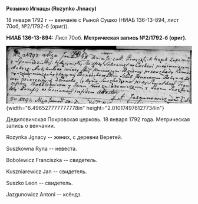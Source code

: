 **Розынко Игнацы (Rozynko Jhnacy)**

18 января 1792 г -- венчаніе с Рыной Сушко (НИАБ 136-13-894, лист 70об,
№2/1792-б (ориг)).

**НИАБ 136-13-894:** Лист 70об. **Метрическая запись №2/1792-б (ориг).**

![](./media/b5dfec148709e2d61dd9687809c97c9c17ab8d7b.png){width="6.496527777777778in"
height="2.010174978127734in"}

Дедиловичская Покровская церковь. 18 января 1792 года. Метрическая
запись о венчании.

Rozynka Jgnacy -- жених, с деревни Веретей.

Suszkowna Ryna -- невеста.

Bobolewicz Franciszka -- свидетель.

Kuszniarewicz Jan -- свидетель.

Suszko Leon -- свидетель.

Jazgunowicz Antoni -- ксёндз.

